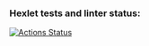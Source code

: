 ### Hexlet tests and linter status:
[![Actions Status](https://github.com/AndyPlts/java-project-61/actions/workflows/hexlet-check.yml/badge.svg)](https://github.com/AndyPlts/java-project-61/actions)